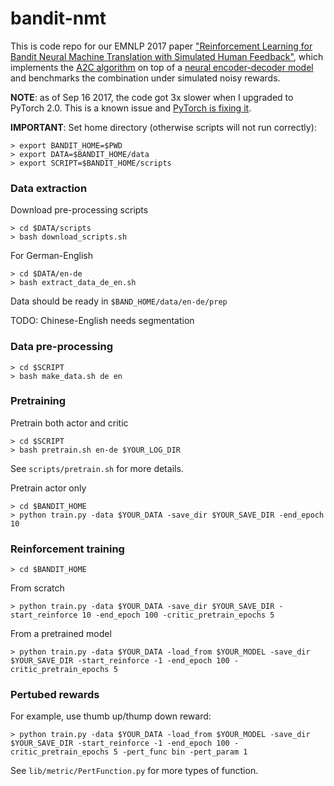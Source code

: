 # bandit-nmt

This is code repo for our EMNLP 2017 paper ["Reinforcement Learning for Bandit Neural Machine Translation with Simulated Human Feedback"](https://arxiv.org/pdf/1707.07402.pdf), which implements the [A2C algorithm](https://arxiv.org/pdf/1602.01783.pdf) on top of a [neural encoder-decoder model](https://arxiv.org/pdf/1508.04025.pdf) and benchmarks the combination under simulated noisy rewards. 

**NOTE**: as of Sep 16 2017, the code got 3x slower when I upgraded to PyTorch 2.0. This is a known issue and [PyTorch is fixing it](https://github.com/pytorch/pytorch/issues/2518#issuecomment-327835296). 

**IMPORTANT**: Set home directory (otherwise scripts will not run correctly):

~~~~
> export BANDIT_HOME=$PWD
> export DATA=$BANDIT_HOME/data
> export SCRIPT=$BANDIT_HOME/scripts
~~~~

### Data extraction

Download pre-processing scripts
~~~~
> cd $DATA/scripts
> bash download_scripts.sh
~~~~

For German-English
~~~~
> cd $DATA/en-de
> bash extract_data_de_en.sh
~~~~

Data should be ready in `$BAND_HOME/data/en-de/prep`

TODO: Chinese-English needs segmentation


### Data pre-processing

~~~~
> cd $SCRIPT
> bash make_data.sh de en
~~~~

### Pretraining

Pretrain both actor and critic
~~~~
> cd $SCRIPT
> bash pretrain.sh en-de $YOUR_LOG_DIR
~~~~

See `scripts/pretrain.sh` for more details.

Pretrain actor only
~~~~
> cd $BANDIT_HOME
> python train.py -data $YOUR_DATA -save_dir $YOUR_SAVE_DIR -end_epoch 10
~~~~

### Reinforcement training 

~~~~
> cd $BANDIT_HOME
~~~~

From scratch
~~~~
> python train.py -data $YOUR_DATA -save_dir $YOUR_SAVE_DIR -start_reinforce 10 -end_epoch 100 -critic_pretrain_epochs 5
~~~~

From a pretrained model
~~~~
> python train.py -data $YOUR_DATA -load_from $YOUR_MODEL -save_dir $YOUR_SAVE_DIR -start_reinforce -1 -end_epoch 100 -critic_pretrain_epochs 5
~~~~

### Pertubed rewards

For example, use thumb up/thump down reward:
~~~~
> python train.py -data $YOUR_DATA -load_from $YOUR_MODEL -save_dir $YOUR_SAVE_DIR -start_reinforce -1 -end_epoch 100 -critic_pretrain_epochs 5 -pert_func bin -pert_param 1
~~~~

See `lib/metric/PertFunction.py` for more types of function.
